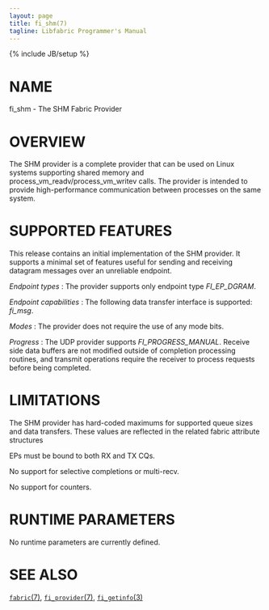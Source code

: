 ```yaml
---
layout: page
title: fi_shm(7)
tagline: Libfabric Programmer's Manual
---
```

{% include JB/setup %}

# NAME

fi_shm \- The SHM Fabric Provider

# OVERVIEW

The SHM provider is a complete provider that can be used on Linux
systems supporting shared memory and process_vm_readv/process_vm_writev
calls.  The provider is intended to provide high-performance communication
between processes on the same system.

# SUPPORTED FEATURES

This release contains an initial implementation of the SHM provider.  It
supports a minimal set of features useful for sending and
receiving datagram messages over an unreliable endpoint.

*Endpoint types*
: The provider supports only endpoint type *FI_EP_DGRAM*.

*Endpoint capabilities*
: The following data transfer interface is supported: *fi_msg*.

*Modes*
: The provider does not require the use of any mode bits.

*Progress*
: The UDP provider supports *FI_PROGRESS_MANUAL*.  Receive side data buffers are
  not modified outside of completion processing routines, and transmit
  operations require the receiver to process requests before being completed.

# LIMITATIONS

The SHM provider has hard-coded maximums for supported queue sizes and data
transfers.  These values are reflected in the related fabric attribute
structures

EPs must be bound to both RX and TX CQs.

No support for selective completions or multi-recv.

No support for counters.

# RUNTIME PARAMETERS

No runtime parameters are currently defined.

# SEE ALSO

[`fabric`(7)](fabric.7.html),
[`fi_provider`(7)](fi_provider.7.html),
[`fi_getinfo`(3)](fi_getinfo.3.html)
